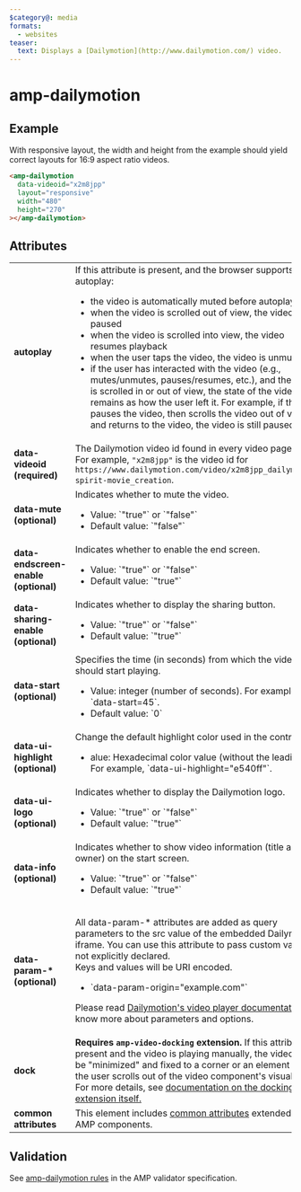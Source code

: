 ```yaml
---
$category@: media
formats:
  - websites
teaser:
  text: Displays a [Dailymotion](http://www.dailymotion.com/) video.
---
```


<!---
Copyright 2016 The AMP HTML Authors. All Rights Reserved.

Licensed under the Apache License, Version 2.0 (the "License");
you may not use this file except in compliance with the License.
You may obtain a copy of the License at

      http://www.apache.org/licenses/LICENSE-2.0

Unless required by applicable law or agreed to in writing, software
distributed under the License is distributed on an "AS-IS" BASIS,
WITHOUT WARRANTIES OR CONDITIONS OF ANY KIND, either express or implied.
See the License for the specific language governing permissions and
limitations under the License.
-->

# amp-dailymotion

## Example

With responsive layout, the width and height from the example should yield correct layouts for 16:9 aspect ratio videos.

```html
<amp-dailymotion
  data-videoid="x2m8jpp"
  layout="responsive"
  width="480"
  height="270"
></amp-dailymotion>
```

## Attributes

<table>
  <tr>
    <td width="40%"><strong>autoplay</strong></td>
    <td>If this attribute is present, and the browser supports autoplay:</p>
<ul>
  <li>the video is automatically muted before autoplay starts</li>
  <li>when the video is scrolled out of view, the video is paused</li>
  <li>when the video is scrolled into view, the video resumes playback</li>
  <li>when the user taps the video, the video is unmuted</li>
  <li>if the user has interacted with the video (e.g., mutes/unmutes, pauses/resumes, etc.), and the video is scrolled in or out of view, the state of the video remains as how the user left it. For example, if the user pauses the video, then scrolls the video out of view and returns to the video, the video is still paused.</li>
</ul></td>
  </tr>
  <tr>
    <td width="40%"><strong>data-videoid (required)</strong></td>
    <td>The Dailymotion video id found in every video page URL. For example, <code>"x2m8jpp"</code> is the video id for <code>https://www.dailymotion.com/video/x2m8jpp_dailymotion-spirit-movie_creation</code>.</td>
  </tr>
  <tr>
    <td width="40%"><strong>data-mute (optional)</strong></td>
    <td>Indicates whether to mute the video.</p>
<ul>
  <li>Value: `"true"` or `"false"`</li>
  <li>Default value: `"false"`</li>
</ul></td>
  </tr>
  <tr>
    <td width="40%"><strong>data-endscreen-enable (optional)</strong></td>
    <td>Indicates whether to enable the end screen.</p>
<ul>
  <li>Value: `"true"` or `"false"`</li>
  <li>Default value: `"true"`</li>
</ul></td>
  </tr>
  <tr>
    <td width="40%"><strong>data-sharing-enable (optional)</strong></td>
    <td>Indicates whether to display the sharing button.</p>
<ul>
  <li>Value: `"true"` or `"false"`</li>
  <li>Default value: `"true"`</li>
</ul></td>
  </tr>
  <tr>
    <td width="40%"><strong>data-start (optional)</strong></td>
    <td>Specifies the time (in seconds) from which the video should start playing.</p>
<ul>
  <li>Value: integer (number of seconds). For example, `data-start=45`.</li>
  <li>Default value: `0`</li>
</ul></td>
  </tr>
  <tr>
    <td width="40%"><strong>data-ui-highlight (optional)</strong></td>
    <td>Change the default highlight color used in the controls.</p>
<ul>
  <li>alue: Hexadecimal color value (without the leading #). For example, `data-ui-highlight="e540ff"`.</li>
</ul></td>
  </tr>
  <tr>
    <td width="40%"><strong>data-ui-logo (optional)</strong></td>
    <td>Indicates whether to display the Dailymotion logo.</p>
<ul>
  <li>Value: `"true"` or `"false"`</li>
  <li>Default value: `"true"`</li>
</ul></td>
  </tr>
  <tr>
    <td width="40%"><strong>data-info (optional)</strong></td>
    <td>Indicates whether to show video information (title and owner) on the start screen.</p>
<ul>
  <li>Value: `"true"` or `"false"`</li>
  <li>Default value: `"true"`</li>
</ul></td>
  </tr>
  <tr>
    <td width="40%"><strong>data-param-* (optional)</strong></td>
    <td><p>All data-param-* attributes are added as query parameters to the src value of the embedded Dailymotion iframe. You can use this attribute to pass custom values not explicitly declared.<br>Keys and values will be URI encoded.</p>
<ul>
  <li>`data-param-origin="example.com"`</li>
</ul>
<p>Please read <a href="https://developer.dailymotion.com/player#player-parameters">Dailymotion's video player documentation</a> to know more about parameters and options.</p></td>
  </tr>
  <tr>
    <td width="40%"><strong>dock</strong></td>
    <td><strong>Requires <code>amp-video-docking</code> extension.</strong> If this attribute is present and the video is playing manually, the video will be "minimized" and fixed to a corner or an element when the user scrolls out of the video component's visual area.
    For more details, see <a href="https://amp.dev/documentation/components/amp-video-docking">documentation on the docking extension itself.</a></td>
  </tr>
  <tr>
    <td width="40%"><strong>common attributes</strong></td>
    <td>This element includes <a href="https://amp.dev/documentation/guides-and-tutorials/learn/common_attributes">common attributes</a> extended to AMP components.</td>
  </tr>
</table>

## Validation

See [amp-dailymotion rules](https://github.com/ampproject/amphtml/blob/master/extensions/amp-dailymotion/validator-amp-dailymotion.protoascii) in the AMP validator specification.
